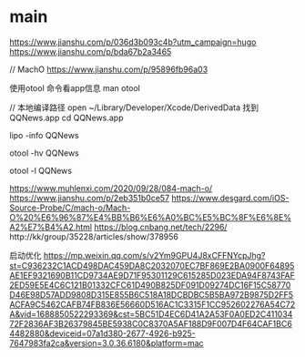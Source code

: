 #  main

https://www.jianshu.com/p/036d3b093c4b?utm_campaign=hugo
https://www.jianshu.com/p/bda67b2a3465

// MachO
https://www.jianshu.com/p/95896fb96a03

使用otool 命令看app信息
man otool

// 本地编译路径
open ~/Library/Developer/Xcode/DerivedData
找到QQNews.app 
cd QQNews.app

lipo -info QQNews

otool -hv QQNews

otool -l QQNews

https://www.muhlenxi.com/2020/09/28/084-mach-o/
https://www.jianshu.com/p/2eb351b0ce57
https://www.desgard.com/iOS-Source-Probe/C/mach-o/Mach-O%20%E6%96%87%E4%BB%B6%E6%A0%BC%E5%BC%8F%E6%8E%A2%E7%B4%A2.html
https://blog.cnbang.net/tech/2296/
http://kk/group/35228/articles/show/378956

启动优化
https://mp.weixin.qq.com/s/v2Ym9GPU4J8xCFFNYcpJhg?st=C936232C1ACD498DAC459DA8C2032070EC7BF869E2BA0900F64895AE1EF9321690B11CD9734AE9D71F95301129C615285D023EDA94F8743FAF2ED59E5E4C6C121B01332CFC61D490B825DF091D09274DC16F15C58770D46E98D57ADD9808D315E855B6C518A18DCBDBC5B5BA972B9875D2FF5ACFA9C5462CAFB74FB836E56660D516AC1C3315F1CC952602276A54C72A&vid=1688850522293369&cst=5BC51D4EC6D41A2A53F0A0ED2C41103472F2836AF3B26379845BE5938C0C8370A5AF188D9F007D4F64CAF1BC64482880&deviceid=07a1d380-2677-4926-b925-7647983fa2ca&version=3.0.36.6180&platform=mac


